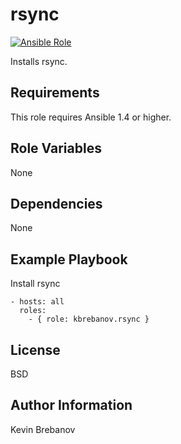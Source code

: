 rsync
=====

[![Ansible Role](https://img.shields.io/ansible/role/3303.svg)](https://galaxy.ansible.com/list#/roles/3303)

Installs rsync.

Requirements
------------

This role requires Ansible 1.4 or higher.

Role Variables
--------------

None

Dependencies
------------

None

Example Playbook
----------------

Install rsync
```
- hosts: all
  roles:
    - { role: kbrebanov.rsync }
```

License
-------

BSD

Author Information
------------------

Kevin Brebanov
